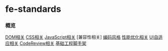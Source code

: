 # fe-standards

### 概览
[DOM相关]()
[CSS相关]()
[JavaScript相关]()
[兼容性相关]
[编码风格]()
[性能优化相关]()
[UI自适应相关]()
[CodeReview相关]()
[基础工程脚手架]()

